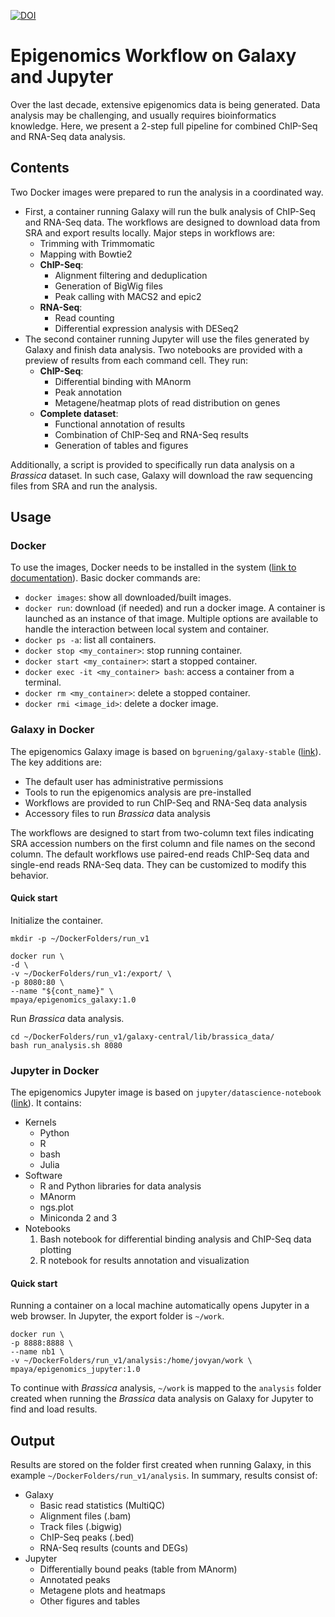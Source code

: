 [![DOI](https://zenodo.org/badge/DOI/10.5281/zenodo.3298029.svg)](https://doi.org/10.5281/zenodo.3298029)


# Epigenomics Workflow on Galaxy and Jupyter

Over the last decade, extensive epigenomics data is being generated. Data analysis may be challenging, and usually requires bioinformatics knowledge. Here, we present a 2-step full pipeline for combined ChIP-Seq and RNA-Seq data analysis.

## Contents

Two Docker images were prepared to run the analysis in a coordinated way. 
* First, a container running Galaxy will run the bulk analysis of ChIP-Seq and RNA-Seq data. The workflows are designed to download data from SRA and export results locally. Major steps in workflows are:
    * Trimming with Trimmomatic
    * Mapping with Bowtie2
    * __ChIP-Seq__:
        * Alignment filtering and deduplication
        * Generation of BigWig files
        * Peak calling with MACS2 and epic2
    * __RNA-Seq__:
        * Read counting
        * Differential expression analysis with DESeq2
* The second container running Jupyter will use the files generated by Galaxy and finish data analysis. Two notebooks are provided with a preview of results from each command cell. They run:
    * __ChIP-Seq__:
        * Differential binding with MAnorm
        * Peak annotation
        * Metagene/heatmap plots of read distribution on genes
    * __Complete dataset__:
        * Functional annotation of results
        * Combination of ChIP-Seq and RNA-Seq results
        * Generation of tables and figures

Additionally, a script is provided to specifically run data analysis on a _Brassica_ dataset. In such case, Galaxy will download the raw sequencing files from SRA and run the analysis.

## Usage

### Docker
To use the images, Docker needs to be installed in the system ([link to documentation](https://docs.docker.com/install/)). Basic docker commands are:
* `docker images`: show all downloaded/built images.
* `docker run`: download (if needed) and run a docker image. A container is launched as an instance of that image. Multiple options are available to handle the interaction between local system and container.
* `docker ps -a`: list all containers.
* `docker stop <my_container>`: stop running container.
* `docker start <my_container>`: start a stopped container.
* `docker exec -it <my_container> bash`: access a container from a terminal.
* `docker rm <my_container>`: delete a stopped container.
* `docker rmi <image_id>`: delete a docker image.


### Galaxy in Docker
The epigenomics Galaxy image is based on `bgruening/galaxy-stable` ([link](https://github.com/bgruening/docker-galaxy-stable)). The key additions are:
* The default user has administrative permissions 
* Tools to run the epigenomics analysis are pre-installed
* Workflows are provided to run ChIP-Seq and RNA-Seq data analysis
* Accessory files to run _Brassica_ data analysis

The workflows are designed to start from two-column text files indicating SRA accession numbers on the first column and file names on the second column. The default workflows use paired-end reads ChIP-Seq data and single-end reads RNA-Seq data. They can be customized to modify this behavior.

#### Quick start
Initialize the container.
```
mkdir -p ~/DockerFolders/run_v1

docker run \
-d \
-v ~/DockerFolders/run_v1:/export/ \
-p 8080:80 \
--name "${cont_name}" \
mpaya/epigenomics_galaxy:1.0
```
Run _Brassica_ data analysis.
```
cd ~/DockerFolders/run_v1/galaxy-central/lib/brassica_data/
bash run_analysis.sh 8080
```

### Jupyter in Docker
The epigenomics Jupyter image is based on `jupyter/datascience-notebook` ([link](https://jupyter-docker-stacks.readthedocs.io/en/latest/index.html)). It contains:
* Kernels
    * Python
    * R
    * bash
    * Julia
* Software
    * R and Python libraries for data analysis
    * MAnorm
    * ngs.plot
    * Miniconda 2 and 3
* Notebooks
    1. Bash notebook for differential binding analysis and ChIP-Seq data plotting
    2. R notebook for results annotation and visualization

#### Quick start
Running a container on a local machine automatically opens Jupyter in a web browser. In Jupyter, the export folder is `~/work`.
```
docker run \
-p 8888:8888 \
--name nb1 \
-v ~/DockerFolders/run_v1/analysis:/home/jovyan/work \
mpaya/epigenomics_jupyter:1.0
```
To continue with _Brassica_ analysis, `~/work` is mapped to the `analysis` folder created when running the _Brassica_ data analysis on Galaxy for Jupyter to find and load results.


## Output
Results are stored on the folder first created when running Galaxy, in this example `~/DockerFolders/run_v1/analysis`. In summary, results consist of:
* Galaxy
   * Basic read statistics (MultiQC)
   * Alignment files (.bam)
   * Track files (.bigwig)
   * ChIP-Seq peaks (.bed)
   * RNA-Seq results (counts and DEGs)
* Jupyter
   * Differentially bound peaks (table from MAnorm)
   * Annotated peaks
   * Metagene plots and heatmaps
   * Other figures and tables

